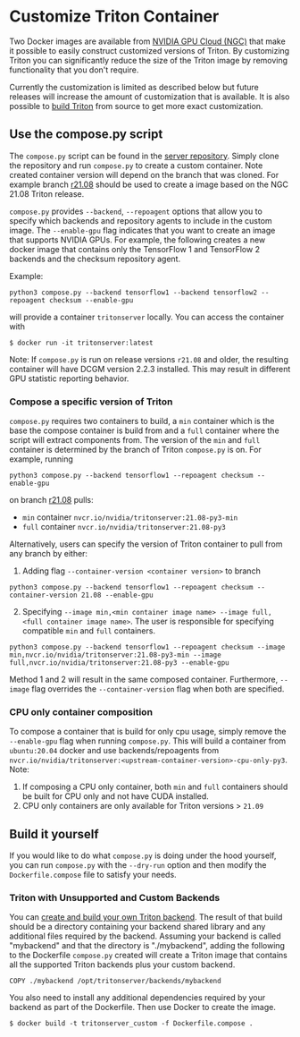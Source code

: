 <!--
# Copyright (c) 2020-2021, NVIDIA CORPORATION & AFFILIATES. All rights reserved.
#
# Redistribution and use in source and binary forms, with or without
# modification, are permitted provided that the following conditions
# are met:
#  * Redistributions of source code must retain the above copyright
#    notice, this list of conditions and the following disclaimer.
#  * Redistributions in binary form must reproduce the above copyright
#    notice, this list of conditions and the following disclaimer in the
#    documentation and/or other materials provided with the distribution.
#  * Neither the name of NVIDIA CORPORATION nor the names of its
#    contributors may be used to endorse or promote products derived
#    from this software without specific prior written permission.
#
# THIS SOFTWARE IS PROVIDED BY THE COPYRIGHT HOLDERS ``AS IS'' AND ANY
# EXPRESS OR IMPLIED WARRANTIES, INCLUDING, BUT NOT LIMITED TO, THE
# IMPLIED WARRANTIES OF MERCHANTABILITY AND FITNESS FOR A PARTICULAR
# PURPOSE ARE DISCLAIMED.  IN NO EVENT SHALL THE COPYRIGHT OWNER OR
# CONTRIBUTORS BE LIABLE FOR ANY DIRECT, INDIRECT, INCIDENTAL, SPECIAL,
# EXEMPLARY, OR CONSEQUENTIAL DAMAGES (INCLUDING, BUT NOT LIMITED TO,
# PROCUREMENT OF SUBSTITUTE GOODS OR SERVICES; LOSS OF USE, DATA, OR
# PROFITS; OR BUSINESS INTERRUPTION) HOWEVER CAUSED AND ON ANY THEORY
# OF LIABILITY, WHETHER IN CONTRACT, STRICT LIABILITY, OR TORT
# (INCLUDING NEGLIGENCE OR OTHERWISE) ARISING IN ANY WAY OUT OF THE USE
# OF THIS SOFTWARE, EVEN IF ADVISED OF THE POSSIBILITY OF SUCH DAMAGE.
-->

# Customize Triton Container

Two Docker images are available from [NVIDIA GPU Cloud
(NGC)](https://ngc.nvidia.com) that make it possible to easily
construct customized versions of Triton. By customizing Triton you can
significantly reduce the size of the Triton image by removing
functionality that you don't require.

Currently the customization is limited as described below but future
releases will increase the amount of customization that is available.
It is also possible to [build Triton](build.md#building-triton)
from source to get more exact customization.

## Use the compose.py script

The `compose.py` script can be found in the [server repository](https://github.com/triton-inference-server/server).
Simply clone the repository and run `compose.py` to create a custom container. 
Note created container version will depend on the branch that was cloned. 
For example branch [r21.08](https://github.com/triton-inference-server/server/tree/r21.08) 
should be used to create a image based on the NGC 21.08 Triton release. 

`compose.py` provides `--backend`, `--repoagent` options that allow you to 
specify which backends and repository agents to include in the custom image. 
The `--enable-gpu` flag indicates that you want to create an image that supports
 NVIDIA GPUs. For example, the following creates a new docker image that 
contains only the TensorFlow 1 and TensorFlow 2 backends and the checksum 
repository agent.

Example:
```
python3 compose.py --backend tensorflow1 --backend tensorflow2 --repoagent checksum --enable-gpu
```
will provide a container `tritonserver` locally. You can access the container with
```
$ docker run -it tritonserver:latest
```

Note: If `compose.py` is run on release versions `r21.08` and older, 
the resulting container will have DCGM version 2.2.3 installed. 
This may result in different GPU statistic reporting behavior.

### Compose a specific version of Triton

`compose.py` requires two containers to build, a `min` container which is the 
base the compose container is build from and a `full` container where the script
will extract components from. The version of the `min` and `full` container 
is determined by the branch of Triton `compose.py` is on. 
For example, running
```
python3 compose.py --backend tensorflow1 --repoagent checksum --enable-gpu
```
on branch [r21.08](https://github.com/triton-inference-server/server/tree/r21.08) pulls:
-  `min` container `nvcr.io/nvidia/tritonserver:21.08-py3-min` 
- `full` container `nvcr.io/nvidia/tritonserver:21.08-py3`

Alternatively, users can specify the version of Triton container to pull from any branch by either:
1. Adding flag `--container-version <container version>` to branch
```
python3 compose.py --backend tensorflow1 --repoagent checksum --container-version 21.08 --enable-gpu
```
2. Specifying `--image min,<min container image name> --image full,<full container image name>`. The user is responsible for specifying compatible `min` and `full` containers. 
```
python3 compose.py --backend tensorflow1 --repoagent checksum --image min,nvcr.io/nvidia/tritonserver:21.08-py3-min --image full,nvcr.io/nvidia/tritonserver:21.08-py3 --enable-gpu
```
Method 1 and 2 will result in the same composed container. Furthermore, `--image` flag overrides the `--container-version` flag when both are specified.

### CPU only container composition

To compose a container that is build for only cpu usage, simply remove the 
`--enable-gpu` flag when running `compose.py`. 
This will build a container from `ubuntu:20.04` docker and use 
backends/repoagents from `nvcr.io/nvidia/tritonserver:<upstream-container-version>-cpu-only-py3`.
Note: 
1. If composing a CPU only container, both `min` and `full` containers should be built for CPU only and not have CUDA installed.
2. CPU only containers are only available for Triton versions > `21.09` 

## Build it yourself

If you would like to do what `compose.py` is doing under the hood yourself, you can run `compose.py` with the `--dry-run` option and then modify the `Dockerfile.compose` file to satisfy your needs. 


### Triton with Unsupported and Custom Backends

You can [create and build your own Triton
backend](https://github.com/triton-inference-server/backend).  The
result of that build should be a directory containing your backend
shared library and any additional files required by the
backend. Assuming your backend is called "mybackend" and that the
directory is "./mybackend", adding the following to the Dockerfile `compose.py`
created will create a Triton image that contains all the supported Triton backends plus your
custom backend.

```
COPY ./mybackend /opt/tritonserver/backends/mybackend
```

You also need to install any additional dependencies required by your
backend as part of the Dockerfile. Then use Docker to create the
image.

```
$ docker build -t tritonserver_custom -f Dockerfile.compose .
```
